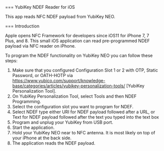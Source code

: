 === YubiKey NDEF Reader for iOS

This app reads NFC NDEF payload from YubiKey NEO. 

=== Introduction

Apple opens NFC Framework for developers since iOS11 for iPhone 7, 7 Plus, and 8. This small iOS application can read pre-programmed NDEF payload via NFC reader on iPhone.

To program the NDEF functionality on YubiKey NEO you can follow these steps:

1. Make sure that you configured Configuration Slot 1 or 2 with OTP, Static Password, or OATH-HOTP via https://www.yubico.com/support/knowledge-base/categories/articles/yubikey-personalization-tools/ [YubiKey Personalization Tool]. 
2. On YubiKey Personalization Tool, select Tools and then NDEF Programming.
3. Select the configuration slot you want to program for NDEF.
4. Select NDEF type either URI for NDEF payload followed after a URL, or Text for NDEF payload followed after the text you typed into the text box
5. Program and unplug your YubiKey from USB port.
6. Start the application.
7. Hold your YubiKey NEO near to NFC antenna. It is most likely on top of your iPhone at the back side.
8. The application reads the NDEF payload.

